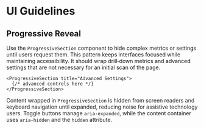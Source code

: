 # UI Guidelines

## Progressive Reveal

Use the `ProgressiveSection` component to hide complex metrics or settings until users request them. This pattern keeps interfaces focused while maintaining accessibility. It should wrap drill‑down metrics and advanced settings that are not necessary for an initial scan of the page.

```tsx
<ProgressiveSection title="Advanced Settings">
  {/* advanced controls here */}
</ProgressiveSection>
```

Content wrapped in `ProgressiveSection` is hidden from screen readers and keyboard navigation until expanded, reducing noise for assistive technology users. Toggle buttons manage `aria-expanded`, while the content container uses `aria-hidden` and the `hidden` attribute.
